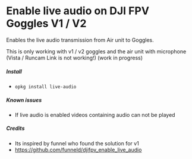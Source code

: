 # Enable live audio on DJI FPV Goggles V1 / V2
Enables the live audio transmission from Air unit to Goggles.

This is only working with v1 / v2 goggles and the air unit with microphone (Vista / Runcam Link is not working!)
(work in progress)

##### Install

- `opkg install live-audio`

##### Known issues

- If live audio is enabled videos containing audio can not be played

##### Credits
- Its inspired by funnel who found the solution for v1
- https://github.com/funneld/djifpv_enable_live_audio
